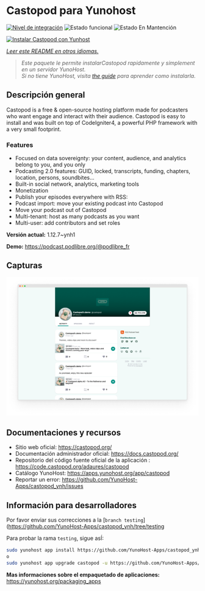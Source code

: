 <!--
Este archivo README esta generado automaticamente<https://github.com/YunoHost/apps/tree/master/tools/readme_generator>
No se debe editar a mano.
-->

# Castopod para Yunohost

[![Nivel de integración](https://dash.yunohost.org/integration/castopod.svg)](https://ci-apps.yunohost.org/ci/apps/castopod/) ![Estado funcional](https://ci-apps.yunohost.org/ci/badges/castopod.status.svg) ![Estado En Mantención](https://ci-apps.yunohost.org/ci/badges/castopod.maintain.svg)

[![Instalar Castopod con Yunhost](https://install-app.yunohost.org/install-with-yunohost.svg)](https://install-app.yunohost.org/?app=castopod)

*[Leer este README en otros idiomas.](./ALL_README.md)*

> *Este paquete le permite instalarCastopod rapidamente y simplement en un servidor YunoHost.*  
> *Si no tiene YunoHost, visita [the guide](https://yunohost.org/install) para aprender como instalarla.*

## Descripción general

Castopod is a free & open-source hosting platform made for podcasters who want engage and interact with their audience.
Castopod is easy to install and was built on top of CodeIgniter4, a powerful PHP framework with a very small footprint.


### Features

- Focused on data sovereignty: your content, audience, and analytics belong to you, and you only
- Podcasting 2.0 features: GUID, locked, transcripts, funding, chapters, location, persons, soundbites…
- Built-in social network, analytics, marketing tools
- Monetization
- Publish your episodes everywhere with RSS:
- Podcast import: move your existing podcast into Castopod
- Move your podcast out of Castopod
- Multi-tenant: host as many podcasts as you want
- Multi-user: add contributors and set roles

**Versión actual:** 1.12.7~ynh1

**Demo:** <https://podcast.podlibre.org/@podlibre_fr>

## Capturas

![Captura de Castopod](./doc/screenshots/screenshot.png)

## Documentaciones y recursos

- Sitio web oficial: <https://castopod.org/>
- Documentación administrador oficial: <https://docs.castopod.org/>
- Repositorio del código fuente oficial de la aplicación : <https://code.castopod.org/adaures/castopod>
- Catálogo YunoHost: <https://apps.yunohost.org/app/castopod>
- Reportar un error: <https://github.com/YunoHost-Apps/castopod_ynh/issues>

## Información para desarrolladores

Por favor enviar sus correcciones a la [`branch testing`](https://github.com/YunoHost-Apps/castopod_ynh/tree/testing

Para probar la rama `testing`, sigue asÍ:

```bash
sudo yunohost app install https://github.com/YunoHost-Apps/castopod_ynh/tree/testing --debug
o
sudo yunohost app upgrade castopod -u https://github.com/YunoHost-Apps/castopod_ynh/tree/testing --debug
```

**Mas informaciones sobre el empaquetado de aplicaciones:** <https://yunohost.org/packaging_apps>
